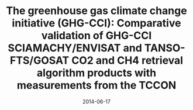 ---
title: "The greenhouse gas climate change initiative (GHG-CCI): Comparative validation of GHG-CCI SCIAMACHY/ENVISAT and TANSO-FTS/GOSAT CO2 and CH4 retrieval algorithm products with measurements from the TCCON"
collection: publications
permalink: /publication/2014-06-17-Dils
date: 2014-06-17
venue: 'Atmospheric Measurement Techniques'
paperurl: 'https://doi.org/doi:10.5194/amt-7-1723-2014'
citation: '<b>13</b> - Dils B., Buchwitz M., Reuter M., Schneising O., Boesch H. et al., The greenhouse gas climate change initiative (GHG-CCI): Comparative validation of GHG-CCI SCIAMACHY/ENVISAT and TANSO-FTS/GOSAT CO2 and CH4 retrieval algorithm products with measurements from the TCCON, Atmospheric Measurement Techniques, 7, 1723-1744, (2014-06-17). <a href=&quot;https://doi.org/doi:10.5194/amt-7-1723-2014&quot;>doi:10.5194/amt-7-1723-2014</a> (cited 50 times)

'
---
